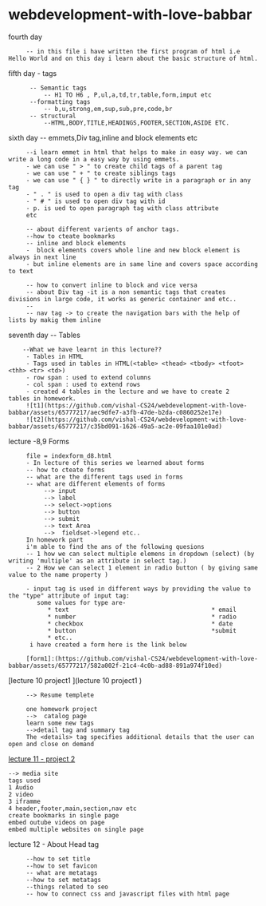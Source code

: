 # webdevelopment-with-love-babbar
fourth day

         -- in this file i have written the first program of html i.e Hello World and on this day i learn about the basic structure of html.

fifth day - tags 

          -- Semantic tags
              -- H1 TO H6 , P,ul,a,td,tr,table,form,imput etc
          --formatting tags
              -- b,u,strong,em,sup,sub,pre,code,br
          -- structural 
              --HTML,BODY,TITLE,HEADINGS,FOOTER,SECTION,ASIDE ETC.
              
sixth day -- emmets,Div tag,inline and block elements etc

         --i learn emmet in html that helps to make in easy way. we can write a long code in a easy way by using emmets.
         - we can use " > " to create child tags of a parent tag
         - we can use " + " to create siblings tags
         - we can use " { } " to directly write in a paragraph or in any tag
         - " . " is used to open a div tag with class
         - " # " is used to open div tag with id
         - p. is ued to open paragraph tag with class attribute
         etc
         
         -- about different varients of anchor tags.
         --how to cteate bookmarks
         -- inline and block elements
         -  block elements covers whole line and new block element is always in next line
         - but inline elements are in same line and covers space according to text
         
         -- how to convert inline to block and vice versa
         -- about Div tag -it is a non semantic tags that creates divisions in large code, it works as generic container and etc..
         --
         -- nav tag -> to create the navigation bars with the help of lists by makig them inline
seventh day  -- Tables
        
        --What we have learnt in this lecture??
         - Tables in HTML
         - Tags used in tables in HTML(<table> <thead> <tbody> <tfoot> <thh> <tr> <td>)
         - row span : used to extend columns
         - col span : used to extend rows
         - created 4 tables in the lecture and we have to create 2 tables in homework.
         ![t1](https://github.com/vishal-CS24/webdevelopment-with-love-babbar/assets/65777217/aec9dfe7-a3fb-47de-b2da-c0860252e17e)
         ![t2](https://github.com/vishal-CS24/webdevelopment-with-love-babbar/assets/65777217/c35bd091-1626-49a5-ac2e-09faa101e0ad)
 lecture -8,9 Forms
         
         file = indexform_d8.html
         - In lecture of this series we learned about forms 
         -- how to cteate forms 
         -- what are the different tags used in forms
         -- what are different elements of forms
              --> input
              --> label
              --> select->options
              --> button
              --> submit
              --> text Area
              -->  fieldset->legend etc..
         In homework part
         i'm able to find the ans of the following quesions
         -- 1 how we can select multiple elemens in dropdown (select) (by writing 'multiple' as an attribute in select tag.)
         -- 2 How we can select 1 element in radio button ( by giving same value to the name property )
         
         - input tag is used in different ways by providing the value to the "type" attribute of input tag:
            some values for type are-
               * text                                        * email
               * number                                      * radio
               * checkbox                                    * date
               * button                                      *submit
               * etc..
          i have created a form here is the link below
              
         [form1]:(https://github.com/vishal-CS24/webdevelopment-with-love-babbar/assets/65777217/582a002f-21c4-4c0b-ad88-891a974f10ed)
         
[lecture 10 project1 ](lecture 10 project1 )

         --> Resume templete
         
         one homework project
         -->  catalog page
         learn some new tags 
         -->detail tag and summary tag
         The <details> tag specifies additional details that the user can open and close on demand
 [lecture 11 - project 2 ](d-11media.html)
   
    --> media site
    tags used 
    1 Audio
    2 video
    3 iframme
    4 header,footer,main,section,nav etc
    create bookmarks in single page 
    embed outube videos on page
    embed multiple websites on single page
lecture 12 - About Head tag

         --how to set title
         --how to set favicon
         -- what are metatags
         --how to set metatags
         --things related to seo
         -- how to connect css and javascript files with html page 
